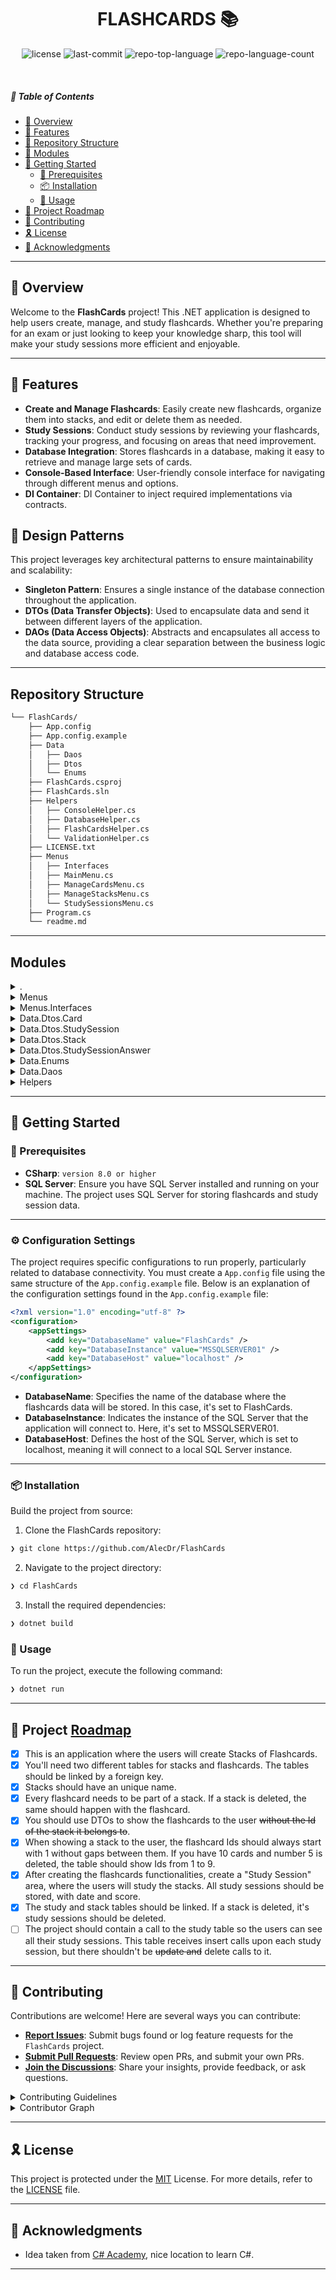 ﻿<p align="center">
    <h1 align="center">FLASHCARDS 📚</h1>
</p>

<p align="center">
	<img src="https://img.shields.io/github/license/AlecDr/FlashCards?style=flat&logo=opensourceinitiative&logoColor=white&color=0080ff" alt="license">
	<img src="https://img.shields.io/github/last-commit/AlecDr/FlashCards?style=flat&logo=git&logoColor=white&color=0080ff" alt="last-commit">
	<img src="https://img.shields.io/github/languages/top/AlecDr/FlashCards?style=flat&color=0080ff" alt="repo-top-language">
	<img src="https://img.shields.io/github/languages/count/AlecDr/FlashCards?style=flat&color=0080ff" alt="repo-language-count">
</p>
<p align="center">
	</p>

<br>

##### 🔗 Table of Contents

- [📍 Overview](#-overview)
- [👾 Features](#-features)
- [📂 Repository Structure](#-repository-structure)
- [🧩 Modules](#-modules)
- [🚀 Getting Started](#-getting-started)
    - [🔖 Prerequisites](#-prerequisites)
    - [📦 Installation](#-installation)
    - [🤖 Usage](#-usage)
- [📌 Project Roadmap](#-project-roadmap)
- [🤝 Contributing](#-contributing)
- [🎗 License](#-license)
- [🙌 Acknowledgments](#-acknowledgments)

---

## 📍 Overview

Welcome to the **FlashCards** project! This .NET application is designed to help users create, manage, and study flashcards. Whether you're preparing for an exam or just looking to keep your knowledge sharp, this tool will make your study sessions more efficient and enjoyable.

---

## 👾 Features

- **Create and Manage Flashcards**: Easily create new flashcards, organize them into stacks, and edit or delete them as needed.
- **Study Sessions**: Conduct study sessions by reviewing your flashcards, tracking your progress, and focusing on areas that need improvement.
- **Database Integration**: Stores flashcards in a database, making it easy to retrieve and manage large sets of cards.
- **Console-Based Interface**: User-friendly console interface for navigating through different menus and options.
- **DI Container**: DI Container to inject required implementations via contracts.

## 🎨 Design Patterns 

This project leverages key architectural patterns to ensure maintainability and scalability:

- **Singleton Pattern**: Ensures a single instance of the database connection throughout the application.
- **DTOs (Data Transfer Objects)**: Used to encapsulate data and send it between different layers of the application.
- **DAOs (Data Access Objects)**: Abstracts and encapsulates all access to the data source, providing a clear separation between the business logic and database access code.


---

##  Repository Structure

```sh
└── FlashCards/
    ├── App.config
    ├── App.config.example
    ├── Data
    │   ├── Daos
    │   ├── Dtos
    │   └── Enums
    ├── FlashCards.csproj
    ├── FlashCards.sln
    ├── Helpers
    │   ├── ConsoleHelper.cs
    │   ├── DatabaseHelper.cs
    │   ├── FlashCardsHelper.cs
    │   └── ValidationHelper.cs
    ├── LICENSE.txt
    ├── Menus
    │   ├── Interfaces
    │   ├── MainMenu.cs
    │   ├── ManageCardsMenu.cs
    │   ├── ManageStacksMenu.cs
    │   └── StudySessionsMenu.cs
    ├── Program.cs
    └── readme.md
```

---

##  Modules

<details closed><summary>.</summary>

| File | Summary |
| --- | --- |
| [FlashCards.sln](https://github.com/AlecDr/FlashCards/blob/main/FlashCards.sln) | <code>❯ REPLACE-ME</code> |
| [App.config.example](https://github.com/AlecDr/FlashCards/blob/main/App.config.example) | <code>❯ REPLACE-ME</code> |
| [LICENSE.txt](https://github.com/AlecDr/FlashCards/blob/main/LICENSE.txt) | <code>❯ REPLACE-ME</code> |
| [App.config](https://github.com/AlecDr/FlashCards/blob/main/App.config) | <code>❯ REPLACE-ME</code> |
| [Program.cs](https://github.com/AlecDr/FlashCards/blob/main/Program.cs) | <code>❯ REPLACE-ME</code> |
| [FlashCards.csproj](https://github.com/AlecDr/FlashCards/blob/main/FlashCards.csproj) | <code>❯ REPLACE-ME</code> |

</details>

<details closed><summary>Menus</summary>

| File | Summary |
| --- | --- |
| [ManageCardsMenu.cs](https://github.com/AlecDr/FlashCards/blob/main/Menus/ManageCardsMenu.cs) | <code>❯ REPLACE-ME</code> |
| [MainMenu.cs](https://github.com/AlecDr/FlashCards/blob/main/Menus/MainMenu.cs) | <code>❯ REPLACE-ME</code> |
| [StudySessionsMenu.cs](https://github.com/AlecDr/FlashCards/blob/main/Menus/StudySessionsMenu.cs) | <code>❯ REPLACE-ME</code> |
| [ManageStacksMenu.cs](https://github.com/AlecDr/FlashCards/blob/main/Menus/ManageStacksMenu.cs) | <code>❯ REPLACE-ME</code> |

</details>

<details closed><summary>Menus.Interfaces</summary>

| File | Summary |
| --- | --- |
| [Menu.cs](https://github.com/AlecDr/FlashCards/blob/main/Menus/Interfaces/Menu.cs) | <code>❯ REPLACE-ME</code> |

</details>

<details closed><summary>Data.Dtos.Card</summary>

| File | Summary |
| --- | --- |
| [CardStoreDTO.cs](https://github.com/AlecDr/FlashCards/blob/main/Data/Dtos/Card/CardStoreDTO.cs) | <code>❯ REPLACE-ME</code> |
| [CardUpdateDTO.cs](https://github.com/AlecDr/FlashCards/blob/main/Data/Dtos/Card/CardUpdateDTO.cs) | <code>❯ REPLACE-ME</code> |
| [CardShowDTO.cs](https://github.com/AlecDr/FlashCards/blob/main/Data/Dtos/Card/CardShowDTO.cs) | <code>❯ REPLACE-ME</code> |
| [CardPromptDTO.cs](https://github.com/AlecDr/FlashCards/blob/main/Data/Dtos/Card/CardPromptDTO.cs) | <code>❯ REPLACE-ME</code> |

</details>

<details closed><summary>Data.Dtos.StudySession</summary>

| File | Summary |
| --- | --- |
| [StudySessionUpdateDTO.cs](https://github.com/AlecDr/FlashCards/blob/main/Data/Dtos/StudySession/StudySessionUpdateDTO.cs) | <code>❯ REPLACE-ME</code> |
| [StudySessionStoreDTO.cs](https://github.com/AlecDr/FlashCards/blob/main/Data/Dtos/StudySession/StudySessionStoreDTO.cs) | <code>❯ REPLACE-ME</code> |
| [StudySessionShowDTO.cs](https://github.com/AlecDr/FlashCards/blob/main/Data/Dtos/StudySession/StudySessionShowDTO.cs) | <code>❯ REPLACE-ME</code> |

</details>

<details closed><summary>Data.Dtos.Stack</summary>

| File | Summary |
| --- | --- |
| [StackStoreDTO.cs](https://github.com/AlecDr/FlashCards/blob/main/Data/Dtos/Stack/StackStoreDTO.cs) | <code>❯ REPLACE-ME</code> |
| [StackUpdateDTO.cs](https://github.com/AlecDr/FlashCards/blob/main/Data/Dtos/Stack/StackUpdateDTO.cs) | <code>❯ REPLACE-ME</code> |
| [StackShowDTO.cs](https://github.com/AlecDr/FlashCards/blob/main/Data/Dtos/Stack/StackShowDTO.cs) | <code>❯ REPLACE-ME</code> |
| [StackPromptDTO.cs](https://github.com/AlecDr/FlashCards/blob/main/Data/Dtos/Stack/StackPromptDTO.cs) | <code>❯ REPLACE-ME</code> |

</details>

<details closed><summary>Data.Dtos.StudySessionAnswer</summary>

| File | Summary |
| --- | --- |
| [StudySessionAnswerStoreDTO.cs](https://github.com/AlecDr/FlashCards/blob/main/Data/Dtos/StudySessionAnswer/StudySessionAnswerStoreDTO.cs) | <code>❯ REPLACE-ME</code> |
| [StudySessionAnswerPromptDTO.cs](https://github.com/AlecDr/FlashCards/blob/main/Data/Dtos/StudySessionAnswer/StudySessionAnswerPromptDTO.cs) | <code>❯ REPLACE-ME</code> |

</details>

<details closed><summary>Data.Enums</summary>

| File | Summary |
| --- | --- |
| [MenuType.cs](https://github.com/AlecDr/FlashCards/blob/main/Data/Enums/MenuType.cs) | <code>❯ REPLACE-ME</code> |

</details>

<details closed><summary>Data.Daos</summary>

| File | Summary |
| --- | --- |
| [StackDao.cs](https://github.com/AlecDr/FlashCards/blob/main/Data/Daos/StackDao.cs) | <code>❯ REPLACE-ME</code> |
| [StudySessionDao.cs](https://github.com/AlecDr/FlashCards/blob/main/Data/Daos/StudySessionDao.cs) | <code>❯ REPLACE-ME</code> |
| [CardDao.cs](https://github.com/AlecDr/FlashCards/blob/main/Data/Daos/CardDao.cs) | <code>❯ REPLACE-ME</code> |
| [StudySessionAnswerDao.cs](https://github.com/AlecDr/FlashCards/blob/main/Data/Daos/StudySessionAnswerDao.cs) | <code>❯ REPLACE-ME</code> |

</details>

<details closed><summary>Helpers</summary>

| File | Summary |
| --- | --- |
| [FlashCardsHelper.cs](https://github.com/AlecDr/FlashCards/blob/main/Helpers/FlashCardsHelper.cs) | <code>❯ REPLACE-ME</code> |
| [ValidationHelper.cs](https://github.com/AlecDr/FlashCards/blob/main/Helpers/ValidationHelper.cs) | <code>❯ REPLACE-ME</code> |
| [ConsoleHelper.cs](https://github.com/AlecDr/FlashCards/blob/main/Helpers/ConsoleHelper.cs) | <code>❯ REPLACE-ME</code> |
| [DatabaseHelper.cs](https://github.com/AlecDr/FlashCards/blob/main/Helpers/DatabaseHelper.cs) | <code>❯ REPLACE-ME</code> |

</details>

---

## 🚀 Getting Started

### 🔖 Prerequisites

- **CSharp**: `version 8.0 or higher`
- **SQL Server**: Ensure you have SQL Server installed and running on your machine. The project uses SQL Server for storing flashcards and study session data.
---

### ⚙️ Configuration Settings

The project requires specific configurations to run properly, particularly related to database connectivity. You must create a `App.config` file using the same structure of the `App.config.example` file. Below is an explanation of the configuration settings found in the `App.config.example` file:

```xml
<?xml version="1.0" encoding="utf-8" ?> 
<configuration>
    <appSettings>
        <add key="DatabaseName" value="FlashCards" />
        <add key="DatabaseInstance" value="MSSQLSERVER01" />
        <add key="DatabaseHost" value="localhost" />
    </appSettings>
</configuration>
```

- **DatabaseName**: Specifies the name of the database where the flashcards data will be stored. In this case, it's set to FlashCards.
- **DatabaseInstance**: Indicates the instance of the SQL Server that the application will connect to. Here, it's set to MSSQLSERVER01.
- **DatabaseHost**: Defines the host of the SQL Server, which is set to localhost, meaning it will connect to a local SQL Server instance.
---

### 📦 Installation

Build the project from source:

1. Clone the FlashCards repository:
```sh
❯ git clone https://github.com/AlecDr/FlashCards
```

2. Navigate to the project directory:
```sh
❯ cd FlashCards
```

3. Install the required dependencies:
```sh
❯ dotnet build
```

### 🤖 Usage

To run the project, execute the following command:

```sh
❯ dotnet run
```

---

## 📌 Project [Roadmap](https://www.thecsharpacademy.com/project/14/flashcards)

- [X] This is an application where the users will create Stacks of Flashcards.
- [X] You'll need two different tables for stacks and flashcards. The tables should be linked by a foreign key.
- [X] Stacks should have an unique name.
- [X] Every flashcard needs to be part of a stack. If a stack is deleted, the same should happen with the flashcard.
- [X] You should use DTOs to show the flashcards to the user ~~without the Id of the stack it belongs to~~.
- [X] When showing a stack to the user, the flashcard Ids should always start with 1 without gaps between them. If you have 10 cards and number 5 is deleted, the table should show Ids from 1 to 9.
- [X] After creating the flashcards functionalities, create a "Study Session" area, where the users will study the stacks. All study sessions should be stored, with date and score.
- [X] The study and stack tables should be linked. If a stack is deleted, it's study sessions should be deleted.
- [ ] The project should contain a call to the study table so the users can see all their study sessions. This table receives insert calls upon each study session, but there shouldn't be ~~update and~~ delete calls to it.
---

## 🤝 Contributing

Contributions are welcome! Here are several ways you can contribute:

- **[Report Issues](https://github.com/AlecDr/FlashCards/issues)**: Submit bugs found or log feature requests for the `FlashCards` project.
- **[Submit Pull Requests](https://github.com/AlecDr/FlashCards/blob/main/CONTRIBUTING.md)**: Review open PRs, and submit your own PRs.
- **[Join the Discussions](https://github.com/AlecDr/FlashCards/discussions)**: Share your insights, provide feedback, or ask questions.

<details closed>
<summary>Contributing Guidelines</summary>

1. **Fork the Repository**: Start by forking the project repository to your github account.
2. **Clone Locally**: Clone the forked repository to your local machine using a git client.
   ```sh
   git clone https://github.com/AlecDr/FlashCards
   ```
3. **Create a New Branch**: Always work on a new branch, giving it a descriptive name.
   ```sh
   git checkout -b new-feature-x
   ```
4. **Make Your Changes**: Develop and test your changes locally.
5. **Commit Your Changes**: Commit with a clear message describing your updates.
   ```sh
   git commit -m 'Implemented new feature x.'
   ```
6. **Push to github**: Push the changes to your forked repository.
   ```sh
   git push origin new-feature-x
   ```
7. **Submit a Pull Request**: Create a PR against the original project repository. Clearly describe the changes and their motivations.
8. **Review**: Once your PR is reviewed and approved, it will be merged into the main branch. Congratulations on your contribution!
</details>

<details closed>
<summary>Contributor Graph</summary>
<br>
<p align="left">
   <a href="https://github.com{/AlecDr/FlashCards/}graphs/contributors">
      <img src="https://contrib.rocks/image?repo=AlecDr/FlashCards">
   </a>
</p>
</details>

---

## 🎗 License

This project is protected under the [MIT](https://choosealicense.com/licenses/mit/) License. For more details, refer to the [LICENSE](https://github.com/AlecDr/FlashCards/blob/master/LICENSE.txt) file.

---

## 🙌 Acknowledgments

- Idea taken from [C# Academy](https://www.thecsharpacademy.com/), nice location to learn C#.

---